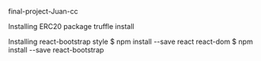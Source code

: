 final-project-Juan-cc

Installing ERC20 package
truffle install

Installing react-bootstrap style
$ npm install --save react react-dom 
$ npm install --save react-bootstrap
